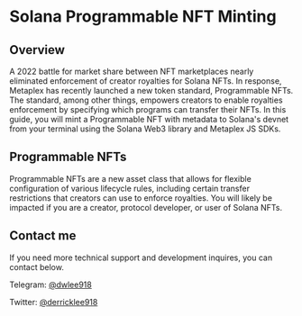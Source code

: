 # Solana Programmable NFT Minting

## Overview

A 2022 battle for market share between NFT marketplaces nearly eliminated enforcement of creator royalties for Solana NFTs. In response, Metaplex has recently launched a new token standard, Programmable NFTs. The standard, among other things, empowers creators to enable royalties enforcement by specifying which programs can transfer their NFTs. In this guide, you will mint a Programmable NFT with metadata to Solana's devnet from your terminal using the Solana Web3 library and Metaplex JS SDKs.

## Programmable NFTs

Programmable NFTs are a new asset class that allows for flexible configuration of various lifecycle rules, including certain transfer restrictions that creators can use to enforce royalties. You will likely be impacted if you are a creator, protocol developer, or user of Solana NFTs.


## Contact me
If you need more technical support and development inquires, you can contact below.

Telegram: [@dwlee918](https://t.me/@dwlee918)

Twitter: [@derricklee918](https://x.com/derricklee918)